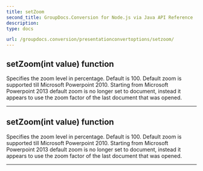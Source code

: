 ```yaml
---
title: setZoom
second_title: GroupDocs.Conversion for Node.js via Java API Reference
description: 
type: docs

url: /groupdocs.conversion/presentationconvertoptions/setzoom/
---
```


## setZoom(int value)  function

 Specifies the zoom level in percentage. Default is 100.
 Default zoom is supported till Microsoft Powerpoint 2010. Starting from Microsoft Powerpoint 2013 default zoom is no longer set to document, instead it appears to use the zoom factor of the last document that was opened.
 


---


## setZoom(int value)  function

 Specifies the zoom level in percentage. Default is 100.
 Default zoom is supported till Microsoft Powerpoint 2010. Starting from Microsoft Powerpoint 2013 default zoom is no longer set to document, instead it appears to use the zoom factor of the last document that was opened.
 


---


